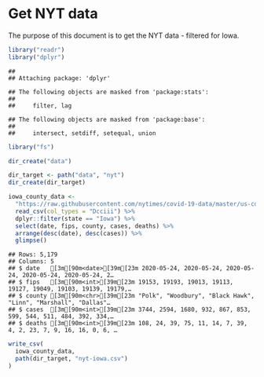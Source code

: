 Get NYT data
================

The purpose of this document is to get the NYT data - filtered for Iowa.

``` r
library("readr")
library("dplyr")
```

    ## 
    ## Attaching package: 'dplyr'

    ## The following objects are masked from 'package:stats':
    ## 
    ##     filter, lag

    ## The following objects are masked from 'package:base':
    ## 
    ##     intersect, setdiff, setequal, union

``` r
library("fs")
```

``` r
dir_create("data")

dir_target <- path("data", "nyt")
dir_create(dir_target)
```

``` r
iowa_county_data <- 
  "https://raw.githubusercontent.com/nytimes/covid-19-data/master/us-counties.csv" %>%
  read_csv(col_types = "Dcciii") %>%
  dplyr::filter(state == "Iowa") %>%
  select(date, fips, county, cases, deaths) %>%
  arrange(desc(date), desc(cases)) %>%
  glimpse()
```

    ## Rows: 5,179
    ## Columns: 5
    ## $ date   [3m[90m<date>[39m[23m 2020-05-24, 2020-05-24, 2020-05-24, 2020-05-24, 2020-05-24, 2…
    ## $ fips   [3m[90m<int>[39m[23m 19153, 19193, 19013, 19113, 19127, 19049, 19103, 19139, 19179,…
    ## $ county [3m[90m<chr>[39m[23m "Polk", "Woodbury", "Black Hawk", "Linn", "Marshall", "Dallas"…
    ## $ cases  [3m[90m<int>[39m[23m 3744, 2594, 1680, 932, 867, 853, 599, 544, 511, 484, 392, 334,…
    ## $ deaths [3m[90m<int>[39m[23m 108, 24, 39, 75, 11, 14, 7, 39, 4, 2, 23, 7, 9, 16, 16, 0, 6, …

``` r
write_csv(
  iowa_county_data,
  path(dir_target, "nyt-iowa.csv")
)
```
